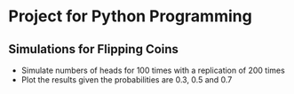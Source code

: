 # Project for Python Programming
## Simulations for Flipping Coins

* Simulate numbers of heads for 100 times with a replication of 200 times
* Plot the results given the probabilities are 0.3, 0.5 and 0.7